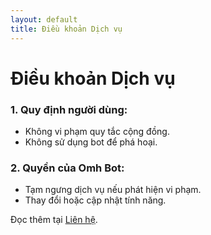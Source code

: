 ```yaml
---
layout: default
title: Điều khoản Dịch vụ
---
```


# Điều khoản Dịch vụ

### 1. Quy định người dùng:
- Không vi phạm quy tắc cộng đồng.
- Không sử dụng bot để phá hoại.

### 2. Quyền của Omh Bot:
- Tạm ngưng dịch vụ nếu phát hiện vi phạm.
- Thay đổi hoặc cập nhật tính năng.

Đọc thêm tại [Liên hệ](contact.md).
